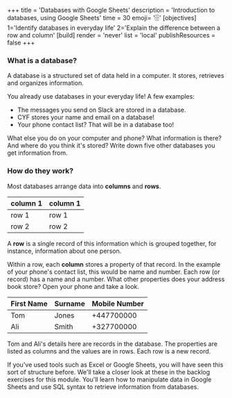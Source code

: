 +++
title = 'Databases with Google Sheets'
description = 'Introduction to databases, using Google Sheets'
time = 30
emoji= '🗄️' 
[objectives]
    1='Identify databases in everyday life'
    2='Explain the difference between a row and column'
[build]
  render = 'never'
  list = 'local'
  publishResources = false
+++

### What is a database?

A database is a structured set of data held in a computer. It stores, retrieves and organizes information.

You already use databases in your everyday life! A few examples:

- The messages you send on Slack are stored in a database.
- CYF stores your name and email on a database!
- Your phone contact list? That will be in a database too!

What else you do on your computer and phone? What information is there? And where do you think it's stored? Write down five other databases you get information from.

### How do they work?

Most databases arrange data into **columns** and **rows**.

| column 1 | column 1 |
| -------- | -------- |
| row 1    | row 1    |
| row 2    | row 2    |

A **row** is a single record of this information which is grouped together, for instance, information about one person.

Within a row, each **column** stores a property of that record. In the example of your phone's contact list, this would be name and number. Each row (or record) has a name and a number. What other properties does your address book store? Open your phone and take a look.

| First Name | Surname | Mobile Number |
| ---------- | ------- | ------------- |
| Tom        | Jones   | +447700000    |
| Ali        | Smith   | +327700000    |

Tom and Ali's details here are records in the database. The properties are listed as columns and the values are in rows. Each row is a new record.

If you've used tools such as Excel or Google Sheets, you will have seen this sort of structure before. We'll take a closer look at these in the backlog exercises for this module. You'll learn how to manipulate data in Google Sheets and use SQL syntax to retrieve information from databases.
